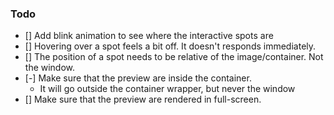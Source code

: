 ### Todo

- [] Add blink animation to see where the interactive spots are
- [] Hovering over a spot feels a bit off. It doesn't responds immediately.
- [] The position of a spot needs to be relative of the image/container. Not the window.
- [-] Make sure that the preview are inside the container.
  - It will go outside the container wrapper, but never the window
- [] Make sure that the preview are rendered in full-screen.
